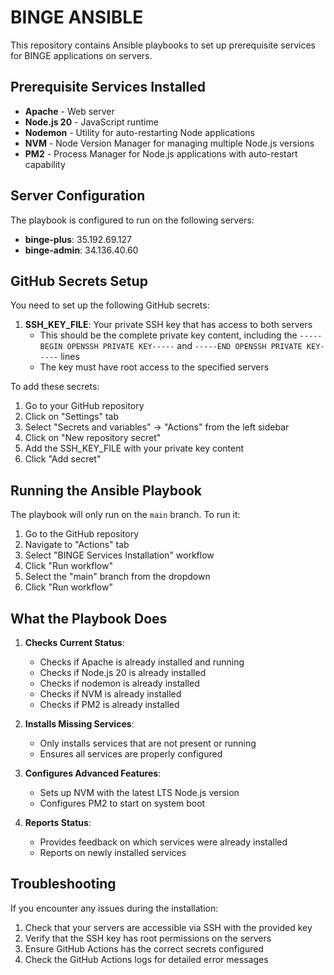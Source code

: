 # BINGE ANSIBLE

This repository contains Ansible playbooks to set up prerequisite services for BINGE applications on servers.

## Prerequisite Services Installed

- **Apache** - Web server
- **Node.js 20** - JavaScript runtime
- **Nodemon** - Utility for auto-restarting Node applications
- **NVM** - Node Version Manager for managing multiple Node.js versions
- **PM2** - Process Manager for Node.js applications with auto-restart capability

## Server Configuration

The playbook is configured to run on the following servers:
- **binge-plus**: 35.192.69.127
- **binge-admin**: 34.136.40.60

## GitHub Secrets Setup

You need to set up the following GitHub secrets:

1. **SSH_KEY_FILE**: Your private SSH key that has access to both servers
   - This should be the complete private key content, including the `-----BEGIN OPENSSH PRIVATE KEY-----` and `-----END OPENSSH PRIVATE KEY-----` lines
   - The key must have root access to the specified servers

To add these secrets:
1. Go to your GitHub repository
2. Click on "Settings" tab
3. Select "Secrets and variables" → "Actions" from the left sidebar
4. Click on "New repository secret"
5. Add the SSH_KEY_FILE with your private key content
6. Click "Add secret"

## Running the Ansible Playbook

The playbook will only run on the `main` branch. To run it:

1. Go to the GitHub repository
2. Navigate to "Actions" tab
3. Select "BINGE Services Installation" workflow
4. Click "Run workflow"
5. Select the "main" branch from the dropdown
6. Click "Run workflow"

## What the Playbook Does

1. **Checks Current Status**:
   - Checks if Apache is already installed and running
   - Checks if Node.js 20 is already installed
   - Checks if nodemon is already installed
   - Checks if NVM is already installed
   - Checks if PM2 is already installed

2. **Installs Missing Services**:
   - Only installs services that are not present or running
   - Ensures all services are properly configured

3. **Configures Advanced Features**:
   - Sets up NVM with the latest LTS Node.js version
   - Configures PM2 to start on system boot

4. **Reports Status**:
   - Provides feedback on which services were already installed
   - Reports on newly installed services

## Troubleshooting

If you encounter any issues during the installation:

1. Check that your servers are accessible via SSH with the provided key
2. Verify that the SSH key has root permissions on the servers
3. Ensure GitHub Actions has the correct secrets configured
4. Check the GitHub Actions logs for detailed error messages
